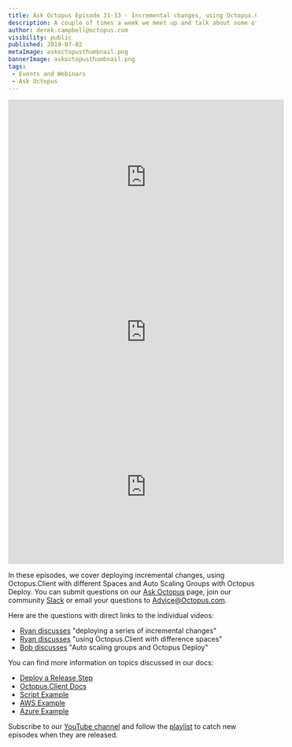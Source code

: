 ```yaml
---
title: Ask Octopus Episode 31-33 - Incremental changes, using Octopus.Client with different Spaces and Auto Scaling groups with Octopus Deploy
description: A couple of times a week we meet up and talk about some of the most interesting questions we have gotten and how we went about solving them.
author: derek.campbell@octopus.com
visibility: public
published: 2019-07-02
metaImage: askoctopusthumbnail.png
bannerImage: askoctopusthumbnail.png
tags:
 - Events and Webinars
 - Ask Octopus
---
```


<iframe width="560" height="315" src="https://www.youtube.com/embed/33Owm5rlDEI" frameborder="0" allowfullscreen></iframe>
<iframe width="560" height="315" src="https://www.youtube.com/embed/cgt1G3fRFMY" frameborder="0" allowfullscreen></iframe>
<iframe width="560" height="315" src="https://www.youtube.com/embed/Jf_qm1katyo" frameborder="0" allowfullscreen></iframe>

In these episodes, we cover deploying incremental changes, using Octopus.Client with different Spaces and Auto Scaling Groups with Octopus Deploy. You can submit questions on our [Ask Octopus](https://hello.octopus.com/ask-octopus) page, join our community [Slack](https://octopus.com/slack) or email your questions to <Advice@Octopus.com>.

Here are the questions with direct links to the individual videos:

- [Ryan discusses](https://www.youtube.com/watch?v=33Owm5rlDEI) "deploying a series of incremental changes"
- [Ryan discusses](https://www.youtube.com/watch?v=cgt1G3fRFMY) "using Octopus.Client with difference spaces"
- [Bob discusses](https://www.youtube.com/watch?v=Jf_qm1katyo) "Auto scaling groups and Octopus Deploy"

You can find more information on topics discussed in our docs:

- [Deploy a Release Step](https://octopus.com/docs/deployment-process/projects/coordinating-multiple-projects/deploy-release-step)
- [Octopus.Client Docs](https://octopus.com/docs/octopus-rest-api/octopus.client)
- [Script Example](https://github.com/OctopusDeploy/OctopusDeploy-Api/blob/master/REST/PowerShell/Workers/DeleteWorkerDuringDeployment.ps1)
- [AWS Example](https://aws.amazon.com/blogs/compute/using-aws-lambda-with-auto-scaling-lifecycle-hooks/)
- [Azure Example](https://github.com/MicrosoftDocs/azure-docs/blob/master/articles/azure-monitor/platform/autoscale-webhook-email.md)


Subscribe to our [YouTube channel](https://www.youtube.com/channel/UCURDSDCwx9ZiCMcLdc8d6Uw?sub_confirmation=1) and follow the [playlist](https://www.youtube.com/playlist?list=PLAGskdGvlaw3-cd9rPiwhwfUo7kDGnOBh) to catch new episodes when they are released.
